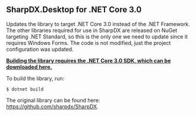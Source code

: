 ## SharpDX.Desktop for .NET Core 3.0

Updates the library to target .NET Core 3.0 instead of the .NET Framework. The other libraries required for use in SharpDX are released on NuGet targeting .NET Standard, so this is the only one we need to update since it requires Windows Forms. The code is not modified, just the project configuration was updated.

**[Building the library requires the .NET Core 3.0 SDK, which can be downloaded here.](https://dotnet.microsoft.com/download/dotnet-core/3.0)**

To build the library, run:

```
$ dotnet build
```

The original library can be found here: https://github.com/sharpdx/SharpDX.

